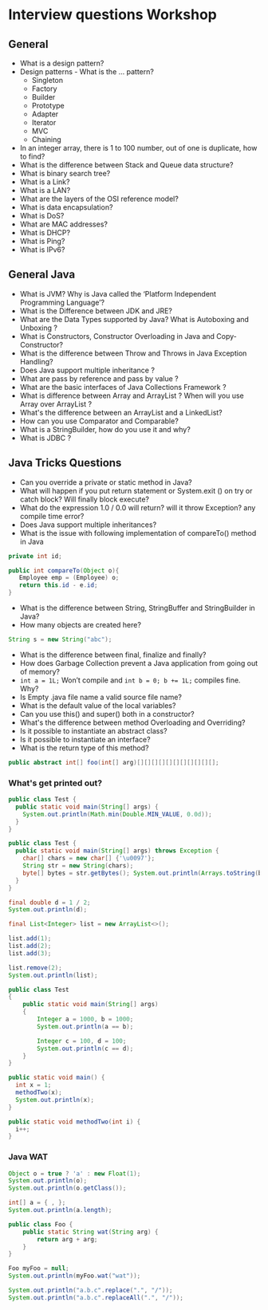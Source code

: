 # Interview questions Workshop

## General
- What is a design pattern?
- Design patterns - What is the ... pattern?
    - Singleton
    - Factory
    - Builder
    - Prototype
    - Adapter
    - Iterator
    - MVC
    - Chaining
- In an integer array, there is 1 to 100 number, out of one is duplicate, how to find?
- What is the difference between Stack and Queue data structure?
- What is binary search tree?
- What is a Link?
- What is a LAN?
- What are the layers of the OSI reference model?
- What is data encapsulation?
- What is DoS?
- What are MAC addresses?
- What is DHCP?
- What is Ping?
- What is IPv6?

## General Java
- What is JVM? Why is Java called the ‘Platform Independent Programming Language’?
- What is the Difference between JDK and JRE?
- What are the Data Types supported by Java? What is Autoboxing and Unboxing ?
- What is Constructors, Constructor Overloading in Java and Copy-Constructor?
- What is the difference between Throw and Throws in Java Exception Handling?
- Does Java support multiple inheritance ?
- What are pass by reference and pass by value ?
- What are the basic interfaces of Java Collections Framework ?
- What is difference between Array and ArrayList ? When will you use Array over ArrayList ?
- What's the difference between an ArrayList and a LinkedList?
- How can you use Comparator and Comparable?
- What is a StringBuilder, how do you use it and why?
- What is JDBC ?

## Java Tricks Questions
- Can you override a private or static method in Java?
- What will happen if you put return statement or System.exit () on try or catch block? Will finally block execute?
- What do the expression 1.0 / 0.0 will return? will it throw Exception? any compile time error?
- Does Java support multiple inheritances?
- What is the issue with following implementation of compareTo() method in Java
```java
private int id;

public int compareTo(Object o){
   Employee emp = (Employee) o;
   return this.id - e.id;
}
```
- What is the difference between String, StringBuffer and StringBuilder in Java?
- How many objects are created here?
```java
String s = new String("abc");
```
- What is the difference between final, finalize and finally?
- How does Garbage Collection prevent a Java application from going out of memory?
- `int a = 1L;` Won’t compile and `int b = 0; b += 1L;` compiles fine. Why?
- Is Empty .java file name a valid source file name?
- What is the default value of the local variables?
- Can you use this() and super() both in a constructor?
- What's the difference between method Overloading and Overriding?
- Is it possible to instantiate an abstract class?
- Is it possible to instantiate an interface?
- What is the return type of this method?
```java
public abstract int[] foo(int[] arg)[][][][][][][][][][][];
```

### What's get printed out?
```java
public class Test {
  public static void main(String[] args) {
    System.out.println(Math.min(Double.MIN_VALUE, 0.0d));
  }
}
```

```java
public class Test {
  public static void main(String[] args) throws Exception {
    char[] chars = new char[] {'\u0097'};
    String str = new String(chars);
    byte[] bytes = str.getBytes(); System.out.println(Arrays.toString(bytes));
  }
}
```

```java
final double d = 1 / 2;
System.out.println(d);
```

```java
final List<Integer> list = new ArrayList<>();

list.add(1);
list.add(2);
list.add(3);

list.remove(2);
System.out.println(list);
```

```java
public class Test
{
    public static void main(String[] args)
    {
        Integer a = 1000, b = 1000;
        System.out.println(a == b);

        Integer c = 100, d = 100;
        System.out.println(c == d);
    }
}
```

```java
public static void main() {
  int x = 1;
  methodTwo(x);
  System.out.println(x);
}

public static void methodTwo(int i) {
  i++;
}
```

### Java WAT

```java
Object o = true ? 'a' : new Float(1);
System.out.println(o);
System.out.println(o.getClass());
```

```java
int[] a = { , };
System.out.println(a.length);
```

```java
public class Foo {
    public static String wat(String arg) {
        return arg + arg;
    }
}

Foo myFoo = null;
System.out.println(myFoo.wat("wat"));
```

```java
System.out.println("a.b.c".replace(".", "/"));
System.out.println("a.b.c".replaceAll(".", "/"));
```
